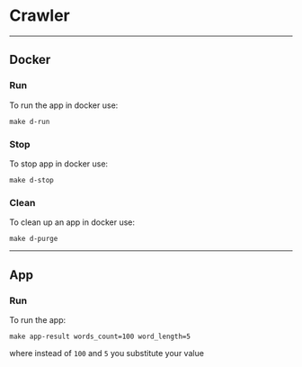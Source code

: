 # Crawler

___

## Docker

### Run

To run the app in docker use:

```shell
make d-run
```

### Stop

To stop app in docker use:

```shell
make d-stop
```

### Clean

To clean up an app in docker use:

```shell
make d-purge
```

___

## App

### Run

To run the app:

```shell
make app-result words_count=100 word_length=5
```

where instead of `100` and `5` you substitute your value